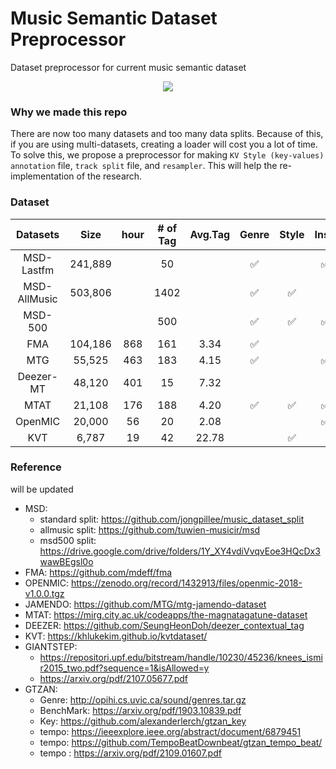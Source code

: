 # Music Semantic Dataset Preprocessor

Dataset preprocessor for current music semantic dataset

<p align = "center">
<img src = "https://i.imgur.com/LZNLhV0.png">
</p>

### Why we made this repo

There are now too many datasets and too many data splits. Because of this, if you are using multi-datasets, creating a loader will cost you a lot of time. To solve this, we propose a preprocessor for making `KV Style (key-values) annotation` file, `track split` file, and `resampler`. This will help the re-implementation of the research.


### Dataset

|   Datasets   |   Size  | hour | # of Tag | Avg.Tag | Genre | Style | Inst. | Vocal | Mood | Theme | Culture |
|:------------:|:-------:|:----:|:--------:|:-------:|:-----:|:-----:|:-----:|:-----:|:----:|:-----:|:-------:|
|  MSD-Lastfm  | 241,889 |  |    50    |     |   ✅   |       |   ✅   |   ✅   |   ✅  |       |         |
| MSD-AllMusic | 503,806 |      |   1402   |         |   ✅   |   ✅   |       |       |   ✅  |   ✅   |         |
|    MSD-500   |         |      |    500   |         |   ✅   |   ✅   |   ✅   |   ✅   |   ✅  |   ✅   |    ✅    |
|      FMA     | 104,186 |  868 |    161   |   3.34  |   ✅   |       |       |       |      |       |    ✅    |
|      MTG     |  55,525 |  463 |    183   |   4.15  |   ✅   |       |   ✅   |       |   ✅  |   ✅   |         |
|   Deezer-MT  |  48,120 |  401 |    15    |   7.32  |       |       |       |       |   ✅  |   ✅   |         |
|     MTAT     |  21,108 |  176 |    188   |   4.20  |   ✅   |   ✅   |   ✅   |   ✅   |   ✅  |       |    ✅    |
|    OpenMIC   |  20,000 |  56  |    20    |   2.08  |       |       |   ✅   |       |      |       |         |
|      KVT     |  6,787  |  19  |    42    |  22.78  |       |   ✅   |       |   ✅   |      |       |    ✅    |


### Reference
will be updated

- MSD: 
    - standard split: https://github.com/jongpillee/music_dataset_split
    - allmusic split: https://github.com/tuwien-musicir/msd
    - msd500 split: https://drive.google.com/drive/folders/1Y_XY4vdiVvqvEoe3HQcDx3wawBEgsl0o
- FMA: https://github.com/mdeff/fma
- OPENMIC: https://zenodo.org/record/1432913/files/openmic-2018-v1.0.0.tgz
- JAMENDO: https://github.com/MTG/mtg-jamendo-dataset
- MTAT: https://mirg.city.ac.uk/codeapps/the-magnatagatune-dataset
- DEEZER: https://github.com/SeungHeonDoh/deezer_contextual_tag
- KVT: https://khlukekim.github.io/kvtdataset/
- GIANTSTEP:
    - https://repositori.upf.edu/bitstream/handle/10230/45236/knees_ismir2015_two.pdf?sequence=1&isAllowed=y
    - https://arxiv.org/pdf/2107.05677.pdf
- GTZAN:
    - Genre: http://opihi.cs.uvic.ca/sound/genres.tar.gz
    - BenchMark: https://arxiv.org/pdf/1903.10839.pdf
    - Key: https://github.com/alexanderlerch/gtzan_key
    - tempo: https://ieeexplore.ieee.org/abstract/document/6879451 
    - tempo: https://github.com/TempoBeatDownbeat/gtzan_tempo_beat/
    - tempo : https://arxiv.org/pdf/2109.01607.pdf
